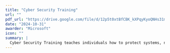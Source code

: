 ```yaml
---
title: "Cyber Security Training"
url: ""
pdf_url: "https://drive.google.com/file/d/12p5t0xtBfCBK_kXPqyKyoQNHs31mTFgy/view?usp=sharing"
date: "2024-10-31"
awarder: "Microsoft"
icon: ""
summary: |
  Cyber Security Training teaches individuals how to protect systems, networks, and data from digital threats and attacks. The training covers topics such as identifying and preventing malware, phishing, ransomware, and other cyber threats. It also focuses on best practices for safeguarding personal and organizational data, securing networks, and responding to cyber incidents effectively. The goal is to develop skills to mitigate risks and enhance overall security awareness.
---
```

